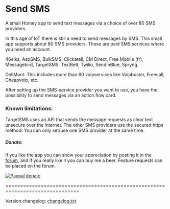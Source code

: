# Send SMS #

A small Homey app to send text messages via a choice of over 80 SMS providers.

In this age of IoT there is still a need to send messages by SMS. This small app
supports about 80 SMS providers. These are paid SMS services where you need an account.

46elks, AspSMS, BulkSMS, Clickatell, CM Direct, Free Mobile (fr), Messagebird, TargetSMS,
TextBelt, Twilio, SendInBlue, Spryng.

DellMont: This includes more than 60 voipservices like Voipbuster, Freecall,
          Cheapvoip, etc.

After setting up the SMS-service provider you want to use, you have the
possibility to send messages via an action flow card.

### Known limitations: ###
TargetSMS uses an API that sends the message requests as clear text unsecure
over the internet. The other SMS providers use the secured https method.
You can only set/use one SMS provider at the same time.

##### Donate: #####

If you like the app you can show your appreciation by posting it in the [forum],
and if you really like it you can buy me a beer. Feature requests can be placed on
the forum.

[![Paypal donate][pp-donate-image]][pp-donate-link]


===============================================================================

Version changelog: [changelog.txt]

[forum]: https://community.athom.com/t/3025
[pp-donate-link]: https://www.paypal.me/gruijter
[pp-donate-image]: https://www.paypalobjects.com/en_US/i/btn/btn_donate_SM.gif
[changelog.txt]: https://github.com/gruijter/com.gruijter.sms/blob/master/changelog.txt
